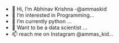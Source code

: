 - 👋 Hi, I’m Abhinav Krishna -@ammaskid
- 👀 I’m interested in Programming...
- 🌱 I’m currently python ...
- 💞️ Want to be a data scientist ...
- 📫 reach me on Instagram @ammas_kid...

<!---
ammaskid/ammaskid is a ✨ special ✨ repository because its `README.md` (this file) appears on your GitHub profile.
You can click the Preview link to take a look at your changes.
--->
